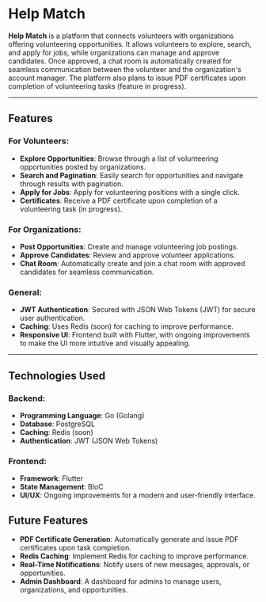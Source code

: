 # Help Match

**Help Match** is a platform that connects volunteers with organizations offering volunteering opportunities. It allows volunteers to explore, search, and apply for jobs, while organizations can manage and approve candidates. Once approved, a chat room is automatically created for seamless communication between the volunteer and the organization's account manager. The platform also plans to issue PDF certificates upon completion of volunteering tasks (feature in progress).

---

## Features

### For Volunteers:
- **Explore Opportunities**: Browse through a list of volunteering opportunities posted by organizations.
- **Search and Pagination**: Easily search for opportunities and navigate through results with pagination.
- **Apply for Jobs**: Apply for volunteering positions with a single click.
- **Certificates**: Receive a PDF certificate upon completion of a volunteering task (in progress).

### For Organizations:
- **Post Opportunities**: Create and manage volunteering job postings.
- **Approve Candidates**: Review and approve volunteer applications.
- **Chat Room**: Automatically create and join a chat room with approved candidates for seamless communication.

### General:
- **JWT Authentication**: Secured with JSON Web Tokens (JWT) for secure user authentication.
- **Caching**: Uses Redis (soon) for caching to improve performance.
- **Responsive UI**: Frontend built with Flutter, with ongoing improvements to make the UI more intuitive and visually appealing.

---

## Technologies Used

### Backend:
- **Programming Language**: Go (Golang)
- **Database**: PostgreSQL
- **Caching**: Redis (soon)
- **Authentication**: JWT (JSON Web Tokens)

### Frontend:
- **Framework**: Flutter
- **State Management**: BloC
- **UI/UX**: Ongoing improvements for a modern and user-friendly interface.



## Future Features
- **PDF Certificate Generation**: Automatically generate and issue PDF certificates upon task completion.
- **Redis Caching**: Implement Redis for caching to improve performance.
- **Real-Time Notifications**: Notify users of new messages, approvals, or opportunities.
- **Admin Dashboard**: A dashboard for admins to manage users, organizations, and opportunities.

